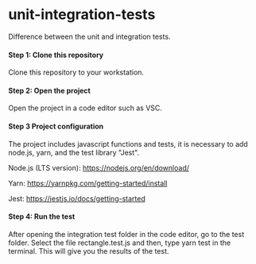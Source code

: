 # unit-integration-tests

Difference between the unit and integration tests.

#### Step 1: Clone this repository

Clone this repository to your workstation.

#### Step 2: Open the project

Open the project in a code editor such as VSC.

#### Step 3 Project configuration

The project includes javascript functions and tests, it is necessary to add node.js, yarn, and the test library "Jest".

Node.js (LTS version):
https://nodejs.org/en/download/

Yarn:
https://yarnpkg.com/getting-started/install

Jest:
https://jestjs.io/docs/getting-started

#### Step 4: Run the test

After opening the integration test folder in the code editor, go to the test folder. Select the file rectangle.test.js and then, type yarn test in the terminal. 
This will give you the results of the test. 

